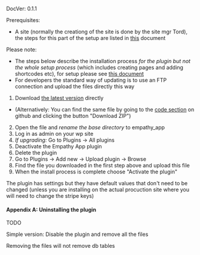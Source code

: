 DocVer: 0.1.1


Prerequisites:
* A site (normally the creationg of the site is done by the site mgr Tord), the steps for this part of the setup are listed in [this](setting-up-a-new-site.md) document


Please note:
* The steps below describe the installation process *for the plugin but not the whole setup process* (which includes creating pages and adding shortcodes etc), for setup please see [this document](setting-up-a-new-site.md)
* For developers the standard way of updating is to use an FTP connection and upload the files directly this way

1. Download [the latest version](https://github.com/EmpathyApp/EmpathyApp/archive/master.zip) directly
  * (Alternatively: You can find the same file by going to the [code section](https://github.com/EmpathyApp/EmpathyApp) on github and clicking the button "Download ZIP")
2. Open the file and *rename the base directory* to empathy_app
3. Log in as admin on your wp site
4. *If upgrading:* Go to Plugins -> All plugins
  1. Deactivate the Empathy App plugin
  2. Delete the plugin
5. Go to Plugins -> Add new -> Upload plugin -> Browse
6. Find the file you downloaded in the first step above and upload this file
7. When the install process is complete choose "Activate the plugin"

The plugin has settings but they have default values that don't need to be changed (unless you are installing on the actual procuction site where you will need to change the stripe keys)



#### Appendix A: Uninstalling the plugin

TODO

Simple version: Disable the plugin and remove all the files

Removing the files will not remove db tables

